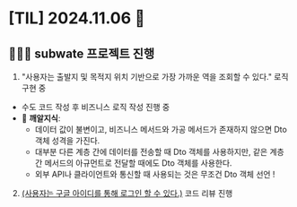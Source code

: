 # [TIL] 2024.11.06 📘
## 🧑🏻‍💻 subwate 프로젝트 진행
1. "사용자는 출발지 및 목적지 위치 기반으로 가장 가까운 역을 조회할 수 있다." 로직 구현 중
  - 수도 코드 작성 후 비즈니스 로직 작성 진행 중
  - 📝 **깨알지식**:
    - 데이터 값이 불변이고, 비즈니스 메서드와 가공 메서드가 존재하지 않으면 Dto 객체 성격을 가진다.
    - 대부분 다른 계층 간에 데이터를 전송할 때 Dto 객체를 사용하지만, 같은 계층 간 메서드의 아규먼트로 전달할 때에도 Dto 객체를 사용한다.
    - 외부 API나 클라이언트와 통신할 때 사용되는 것은 무조건 Dto 객체 선언 !
2. [(사용자는 구글 아이디를 통해 로그인 할 수 있다.)](https://github.com/subwate/subwate-back/pull/11) 코드 리뷰 진행
